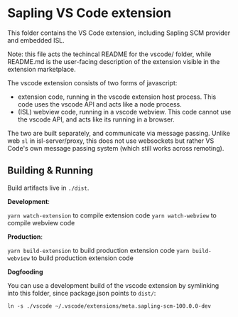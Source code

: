 # Sapling VS Code extension

This folder contains the VS Code extension,
including Sapling SCM provider and embedded ISL.

Note: this file acts the techincal README for the vscode/ folder,
while README.md is the user-facing description of the extension visible in the extension marketplace.

The vscode extension consists of two forms of javascript:

- extension code, running in the vscode extension host process.
  This code uses the vscode API and acts like a node process.
- (ISL) webview code, running in a vscode webview.
  This code cannot use the vscode API, and acts like its running in a browser.

The two are built separately, and communicate via message passing.
Unlike web `sl` in isl-server/proxy, this does not use websockets
but rather VS Code's own message passing system (which still works across remoting).

## Building & Running

Build artifacts live in `./dist`.

**Development**:

`yarn watch-extension` to compile extension code
`yarn watch-webview` to compile webview code

**Production**:

`yarn build-extension` to build production extension code
`yarn build-webview` to build production extension code

**Dogfooding**

You can use a development build of the vscode extension by symlinking into this folder,
since package.json points to `dist/`:

```
ln -s ./vscode ~/.vscode/extensions/meta.sapling-scm-100.0.0-dev
```
